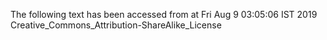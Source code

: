The following text has been accessed from at Fri Aug 9 03:05:06 IST 2019
Creative_Commons_Attribution-ShareAlike_License
